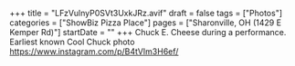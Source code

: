 +++
title = "LFzVulnyP0SVt3UxkJRz.avif"
draft = false
tags = ["Photos"]
categories = ["ShowBiz Pizza Place"]
pages = ["Sharonville, OH (1429 E Kemper Rd)"]
startDate = ""
+++
Chuck E. Cheese during a performance. Earliest known Cool Chuck photo https://www.instagram.com/p/B4tVIm3H6ef/
